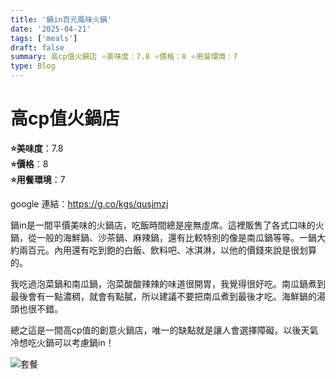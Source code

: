 ```yaml
---
title: '鍋in百元風味火鍋'
date: '2025-04-21'
tags: ['meals']
draft: false
summary: 高cp值火鍋店 ⭐️美味度：7.8 ⭐️價格：8 ⭐️用餐環境：7
type: Blog
---
```


# 高cp值火鍋店

**⭐️美味度**：7.8  
**⭐️價格**：8  
**⭐️用餐環境**：7

google 連結：https://g.co/kgs/qusjmzj

鍋in是一間平價美味的火鍋店，吃飯時間總是座無虛席。這裡販售了各式口味的火鍋，從一般的海鮮鍋、沙茶鍋、麻辣鍋，還有比較特別的像是南瓜鍋等等。一鍋大約兩百元。內用還有吃到飽的白飯、飲料吧、冰淇淋，以他的價錢來說是很划算的。

我吃過泡菜鍋和南瓜鍋，泡菜酸酸辣辣的味道很開胃，我覺得很好吃。南瓜鍋煮到最後會有一點濃稠，就會有點膩，所以建議不要把南瓜煮到最後才吃。海鮮鍋的湯頭也很不錯。

總之這是一間高cp值的創意火鍋店，唯一的缺點就是讓人會選擇障礙。以後天氣冷想吃火鍋可以考慮鍋in！

![套餐](/static/images/meal7.png)
